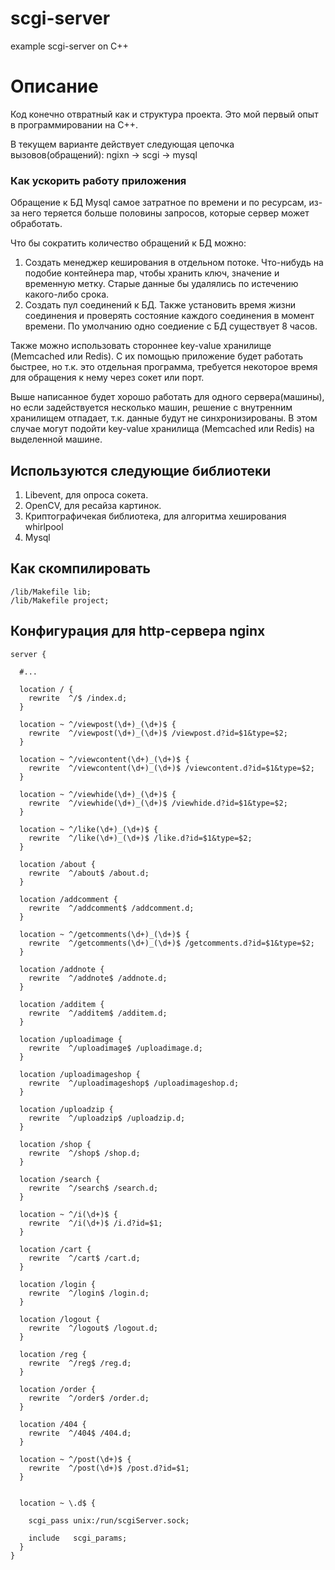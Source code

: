 # scgi-server
example scgi-server on C++

# Описание
Код конечно отвратный как и структура проекта. Это мой первый опыт в программировании на C++.

В текущем варианте действует следующая цепочка вызовов(обращений): ngixn -> scgi -> mysql

### Как ускорить работу приложения
Обращение к БД Mysql самое затратное по времени и по ресурсам, из-за него теряется больше половины запросов, которые сервер может обработать.

Что бы сократить количество обращений к БД можно:
1. Создать менеджер кеширования в отдельном потоке. Что-нибудь на подобие контейнера map, чтобы хранить ключ, значение и временную метку. Старые данные бы удалялись по истечению какого-либо срока.
2. Создать пул соединений к БД. Также установить время жизни соединения и проверять состояние каждого соединения в момент времени. По умолчанию одно соедиение с БД существует 8 часов.

Также можно использовать стороннее key-value хранилище (Memcached или Redis). С их помощью приложение будет работать быстрее, но т.к. это отдельная программа, требуется некоторое время для обращения к нему через сокет или порт.

Выше написанное будет хорошо работать для одного сервера(машины), но если задействуется несколько машин, решение с внутренним хранилищем отпадает, т.к. данные будут не синхронизированы. В этом случае могут подойти key-value хранилища (Memcached или Redis) на выделенной машине.


## Используются следующие библиотеки
1. Libevent, для опроса сокета.
2. OpenCV, для ресайза картинок.
3. Криптографичекая библиотека, для алгоритма хеширования whirlpool
4. Mysql

## Как скомпилировать
```
/lib/Makefile lib;
/lib/Makefile project;
```

## Конфигурация для http-сервера nginx 

```
server {

  #... 

  location / {
    rewrite  ^/$ /index.d;
  }

  location ~ ^/viewpost(\d+)_(\d+)$ {
    rewrite  ^/viewpost(\d+)_(\d+)$ /viewpost.d?id=$1&type=$2;
  }

  location ~ ^/viewcontent(\d+)_(\d+)$ {
    rewrite  ^/viewcontent(\d+)_(\d+)$ /viewcontent.d?id=$1&type=$2;
  }

  location ~ ^/viewhide(\d+)_(\d+)$ {
    rewrite  ^/viewhide(\d+)_(\d+)$ /viewhide.d?id=$1&type=$2;
  }

  location ~ ^/like(\d+)_(\d+)$ {
    rewrite  ^/like(\d+)_(\d+)$ /like.d?id=$1&type=$2;
  }

  location /about {
    rewrite  ^/about$ /about.d;
  }

  location /addcomment {
    rewrite  ^/addcomment$ /addcomment.d;
  }

  location ~ ^/getcomments(\d+)_(\d+)$ {
    rewrite  ^/getcomments(\d+)_(\d+)$ /getcomments.d?id=$1&type=$2;
  }

  location /addnote {
    rewrite  ^/addnote$ /addnote.d;
  }

  location /additem {
    rewrite  ^/additem$ /additem.d;
  }

  location /uploadimage {
    rewrite  ^/uploadimage$ /uploadimage.d;
  }

  location /uploadimageshop {
    rewrite  ^/uploadimageshop$ /uploadimageshop.d;
  }

  location /uploadzip {
    rewrite  ^/uploadzip$ /uploadzip.d;
  }

  location /shop {
    rewrite  ^/shop$ /shop.d;
  }

  location /search {
    rewrite  ^/search$ /search.d;
  }

  location ~ ^/i(\d+)$ {
    rewrite  ^/i(\d+)$ /i.d?id=$1;
  }

  location /cart {
    rewrite  ^/cart$ /cart.d;
  }

  location /login {
    rewrite  ^/login$ /login.d;
  }

  location /logout {
    rewrite  ^/logout$ /logout.d;
  }

  location /reg {
    rewrite  ^/reg$ /reg.d;
  }

  location /order {
    rewrite  ^/order$ /order.d;
  }

  location /404 {
    rewrite  ^/404$ /404.d;
  }

  location ~ ^/post(\d+)$ {
    rewrite  ^/post(\d+)$ /post.d?id=$1;
  }


  location ~ \.d$ {

    scgi_pass unix:/run/scgiServer.sock;

    include   scgi_params;
  }
}
```

